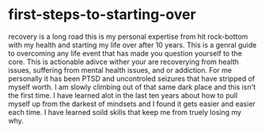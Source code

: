 # first-steps-to-starting-over
recovery is a long road this is my personal expertise from hit rock-bottom with my health and starting my life over after 10 years. This is a genral guide to overcoming any life event that has made you question yourself to the core. This is actionable adivce wither your are recoverying from health issues, suffering from mental health issues, and or addiction. For me personally it has been PTSD and uncontroled seizures that have stripped of myself worth. I am slowly climbing out of that same dark place and this isn't the first time. I have learned alot in the last ten years about how to pull myself up from the darkest of mindsets and I found it gets easier and easier each time. I have learned soild skills that keep me from truely losing my why. 

